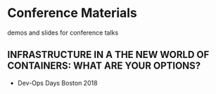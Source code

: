 # Conference Materials
demos and slides for conference talks

## INFRASTRUCTURE IN A THE NEW WORLD OF CONTAINERS: WHAT ARE YOUR OPTIONS?
* Dev-Ops Days Boston 2018
